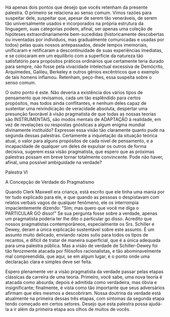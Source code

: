 Há apenas dois pontos que desejo que vocês retenham da presente palestra. O primeiro se relaciona ao senso comum. Vimos razões para suspeitar dele, suspeitar que, apesar de serem tão veneráveis, de serem tão universalmente usados e incorporados na própria estrutura da linguagem, suas categorias podem, afinal, ser apenas uma coleção de hipóteses extraordinariamente bem-sucedidas (historicamente descobertas ou inventadas por indivíduos, mas gradualmente comunicadas e usadas por todos) pelas quais nossos antepassados, desde tempos imemoriais, unificaram e retificaram a descontinuidade de suas experiências imediatas, e se colocaram em um equilíbrio com a superfície da natureza tão satisfatório para propósitos práticos ordinários que certamente teria durado para sempre, não fosse pela vivacidade intelectual excessiva de Demócrito, Arquimedes, Galileu, Berkeley e outros gênios excêntricos que o exemplo de tais homens inflamou. Retenham, peço-lhes, essa suspeita sobre o senso comum.

O outro ponto é este. Não deveria a existência dos vários tipos de pensamento que revisamos, cada um tão esplêndido para certos propósitos, mas todos ainda conflitantes, e nenhum deles capaz de sustentar uma reivindicação de veracidade absoluta, despertar uma presunção favorável à visão pragmatista de que todas as nossas teorias são INSTRUMENTAIS, são modos mentais de ADAPTAÇÃO à realidade, em vez de revelações ou respostas gnósticas a algum enigma mundial divinamente instituído? Expressei essa visão tão claramente quanto pude na segunda dessas palestras. Certamente a inquietação da situação teórica atual, o valor para alguns propósitos de cada nível de pensamento, e a incapacidade de qualquer um deles de expulsar os outros de forma decisiva, sugerem essa visão pragmatista, que espero que as próximas palestras possam em breve tornar totalmente convincente. Pode não haver, afinal, uma possível ambiguidade na verdade?

Palestra VI

A Concepção de Verdade do Pragmatismo

Quando Clerk Maxwell era criança, está escrito que ele tinha uma mania por ter tudo explicado para ele, e que quando as pessoas o despistavam com relatos verbais vagos de qualquer fenômeno, ele os interrompia impacientemente dizendo: "Sim; mas quero que você me diga o PARTICULAR GO disso!" Se sua pergunta fosse sobre a verdade, apenas um pragmatista poderia ter lhe dito o particular go disso. Acredito que nossos pragmatistas contemporâneos, especialmente os Srs. Schiller e Dewey, deram a única explicação sustentável sobre este assunto. É um assunto muito delicado, enviando raízes sutis para todos os tipos de recantos, e difícil de tratar de maneira superficial, que é a única adequada para uma palestra pública. Mas a visão de verdade de Schiller-Dewey foi tão ferozmente atacada por filósofos racionalistas, e tão abominavelmente mal compreendida, que aqui, se em algum lugar, é o ponto onde uma declaração clara e simples deve ser feita.

Espero plenamente ver a visão pragmatista da verdade passar pelas etapas clássicas da carreira de uma teoria. Primeiro, você sabe, uma nova teoria é atacada como absurda; depois é admitida como verdadeira, mas óbvia e insignificante; finalmente, é vista como tão importante que seus adversários afirmam que eles mesmos a descobriram. Nossa doutrina da verdade está atualmente na primeira dessas três etapas, com sintomas da segunda etapa tendo começado em certos setores. Desejo que esta palestra possa ajudá-la a ir além da primeira etapa aos olhos de muitos de vocês.